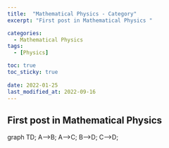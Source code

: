 ```yaml
---
title:  "Mathematical Physics - Category"
excerpt: "First post in Mathematical Physics "

categories:
  - Mathematical Physics
tags:
  - [Physics]

toc: true
toc_sticky: true
 
date: 2022-01-25
last_modified_at: 2022-09-16
---
```


## First post in Mathematical Physics

<div class="mermaid"> 
  graph TD;
  A-->B;
  A-->C;
  B-->D;
  C-->D;
​</div>